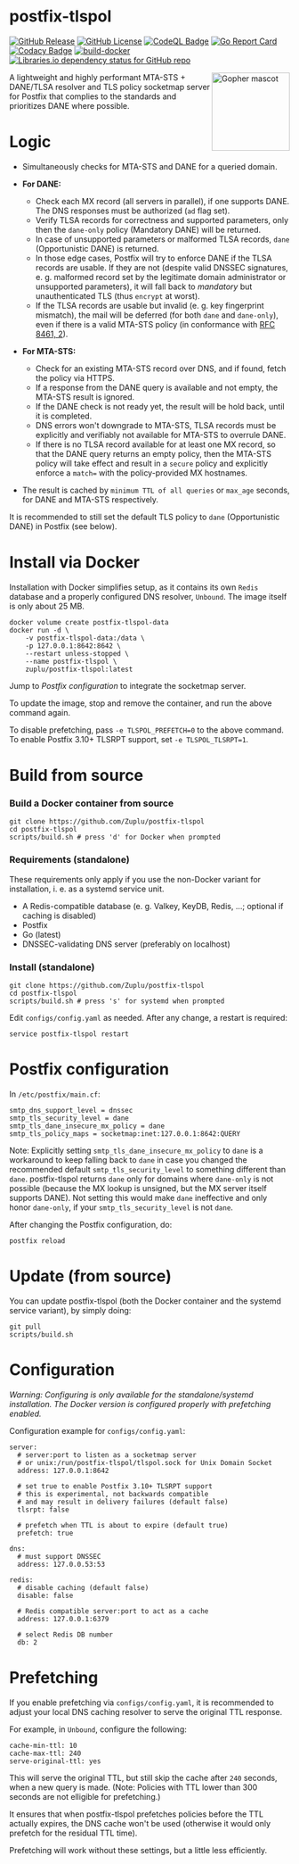 # postfix-tlspol

[![GitHub Release](https://img.shields.io/github/v/release/Zuplu/postfix-tlspol)](https://github.com/Zuplu/postfix-tlspol/releases/latest) [![GitHub License](https://img.shields.io/github/license/Zuplu/postfix-tlspol)](https://github.com/Zuplu/postfix-tlspol/blob/main/LICENSE) [![CodeQL Badge](https://github.com/Zuplu/postfix-tlspol/actions/workflows/github-code-scanning/codeql/badge.svg)](https://github.com/Zuplu/postfix-tlspol/actions/workflows/github-code-scanning/codeql/) [![Go Report Card](https://goreportcard.com/badge/github.com/Zuplu/postfix-tlspol)](https://goreportcard.com/report/github.com/Zuplu/postfix-tlspol) [![Codacy Badge](https://app.codacy.com/project/badge/Grade/98f114fa07ac4daa89495e5248d4c76b)](https://app.codacy.com/gh/Zuplu/postfix-tlspol/dashboard?utm_source=gh&utm_medium=referral&utm_content=&utm_campaign=Badge_grade) [![build-docker](https://img.shields.io/github/actions/workflow/status/Zuplu/postfix-tlspol/build-docker.yaml?branch=main&event=push&logo=docker&logoColor=white&label=Docker&color=%232496ED)](https://hub.docker.com/r/zuplu/postfix-tlspol/tags) [![Libraries.io dependency status for GitHub repo](https://img.shields.io/librariesio/github/Zuplu/postfix-tlspol)](https://github.com/Zuplu/postfix-tlspol/blob/main/go.mod)

[<img src="https://zuplu.com/mascot.svg" width="140em" align="right" alt="Gopher mascot" />](#)

A lightweight and highly performant MTA-STS + DANE/TLSA resolver and TLS policy socketmap server for Postfix that complies to the standards and prioritizes DANE where possible.

# Logic

- Simultaneously checks for MTA-STS and DANE for a queried domain.

- **For DANE:**
  - Check each MX record (all servers in parallel), if one supports DANE. The DNS responses must be authorized (`ad` flag set).
  - Verify TLSA records for correctness and supported parameters, only then the `dane-only` policy (Mandatory DANE) will be returned.
  - In case of unsupported parameters or malformed TLSA records, `dane` (Opportunistic DANE) is returned.
  - In those edge cases, Postfix will try to enforce DANE if the TLSA records are usable. If they are not (despite valid DNSSEC signatures, e. g. malformed record set by the legitimate domain administrator or unsupported parameters), it will fall back to *mandatory* but unauthenticated TLS (thus `encrypt` at worst).
  - If the TLSA records are usable but invalid (e. g. key fingerprint mismatch), the mail will be deferred (for both `dane` and `dane-only`), even if there is a valid MTA-STS policy (in conformance with [RFC 8461, 2](https://www.rfc-editor.org/rfc/rfc8461#section-2)).

- **For MTA-STS:**
  - Check for an existing MTA-STS record over DNS, and if found, fetch the policy via HTTPS.
  - If a response from the DANE query is available and not empty, the MTA-STS result is ignored.
  - If the DANE check is not ready yet, the result will be hold back, until it is completed.
  - DNS errors won't downgrade to MTA-STS, TLSA records must be explicitly and verifiably not available for MTA-STS to overrule DANE.
  - If there is no TLSA record available for at least one MX record, so that the DANE query returns an empty policy, then the MTA-STS policy will take effect and result in a `secure` policy and explicitly enforce a `match=` with the policy-provided MX hostnames.

- The result is cached by `minimum TTL of all queries` or `max_age` seconds, for DANE and MTA-STS respectively.

It is recommended to still set the default TLS policy to `dane` (Opportunistic DANE) in Postfix (see below).

# Install via Docker

Installation with Docker simplifies setup, as it contains its own `Redis` database and a properly configured DNS resolver, `Unbound`. The image itself is only about 25 MB.

```
docker volume create postfix-tlspol-data
docker run -d \
    -v postfix-tlspol-data:/data \
    -p 127.0.0.1:8642:8642 \
    --restart unless-stopped \
    --name postfix-tlspol \
    zuplu/postfix-tlspol:latest
```

Jump to *Postfix configuration* to integrate the socketmap server.

To update the image, stop and remove the container, and run the above command again.

To disable prefetching, pass `-e TLSPOL_PREFETCH=0` to the above command.
To enable Postfix 3.10+ TLSRPT support, set `-e TLSPOL_TLSRPT=1`.

# Build from source

### Build a Docker container from source

```
git clone https://github.com/Zuplu/postfix-tlspol
cd postfix-tlspol
scripts/build.sh # press 'd' for Docker when prompted
```

### Requirements (standalone)

These requirements only apply if you use the non-Docker variant for installation, i. e. as a systemd service unit.

- A Redis-compatible database (e. g. Valkey, KeyDB, Redis, ...; optional if caching is disabled)
- Postfix
- Go (latest)
- DNSSEC-validating DNS server (preferably on localhost)

### Install (standalone)

```
git clone https://github.com/Zuplu/postfix-tlspol
cd postfix-tlspol
scripts/build.sh # press 's' for systemd when prompted
```

Edit `configs/config.yaml` as needed. After any change, a restart is required:
```
service postfix-tlspol restart
```

# Postfix configuration

In `/etc/postfix/main.cf`:

```
smtp_dns_support_level = dnssec
smtp_tls_security_level = dane
smtp_tls_dane_insecure_mx_policy = dane
smtp_tls_policy_maps = socketmap:inet:127.0.0.1:8642:QUERY
```

Note: Explicitly setting `smtp_tls_dane_insecure_mx_policy` to `dane` is a workaround to keep falling back to `dane` in case you changed the recommended default `smtp_tls_security_level` to something different than `dane`. postfix-tlspol returns `dane` only for domains where `dane-only` is not possible (because the MX lookup is unsigned, but the MX server itself supports DANE). Not setting this would make `dane` ineffective and only honor `dane-only`, if your `smtp_tls_security_level` is not `dane`.

After changing the Postfix configuration, do:
```
postfix reload
```

# Update (from source)

You can update postfix-tlspol (both the Docker container and the systemd service variant), by simply doing:
```
git pull
scripts/build.sh
```

# Configuration

_*Warning:* Configuring is only available for the standalone/systemd installation. The Docker version is configured properly with prefetching enabled._

Configuration example for `configs/config.yaml`:
```
server:
  # server:port to listen as a socketmap server
  # or unix:/run/postfix-tlspol/tlspol.sock for Unix Domain Socket
  address: 127.0.0.1:8642

  # set true to enable Postfix 3.10+ TLSRPT support
  # this is experimental, not backwards compatible
  # and may result in delivery failures (default false)
  tlsrpt: false

  # prefetch when TTL is about to expire (default true)
  prefetch: true

dns:
  # must support DNSSEC
  address: 127.0.0.53:53

redis:
  # disable caching (default false)
  disable: false

  # Redis compatible server:port to act as a cache
  address: 127.0.0.1:6379

  # select Redis DB number
  db: 2
```

# Prefetching

If you enable prefetching via `configs/config.yaml`, it is recommended to adjust your local DNS caching resolver to serve the original TTL response.

For example, in `Unbound`, configure the following:
```
cache-min-ttl: 10
cache-max-ttl: 240
serve-original-ttl: yes
```
This will serve the original TTL, but still skip the cache after `240` seconds, when a new query is made. (Note: Policies with TTL lower than 300 seconds are not elligible for prefetching.)

It ensures that when postfix-tlspol prefetches policies before the TTL actually expires, the DNS cache won't be used (otherwise it would only prefetch for the residual TTL time).

Prefetching will work without these settings, but a little less efficiently.
